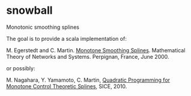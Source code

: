 # snowball
Monotonic smoothing splines

The goal is to provide a scala implementation of:

M. Egerstedt and C. Martin. [Monotone Smoothing Splines](http://magnus.ece.gatech.edu/Papers/MonoSplines.pdf). Mathematical Theory of Networks and Systems. Perpignan, France, June 2000.

or possibly:

M. Nagahara, Y. Yamamoto, C. Martin, [Quadratic Programming for Monotone Control Theoretic Splines](https://www.researchgate.net/profile/Clyde_Martin/publication/224182849_Quadratic_programming_for_monotone_control_theoretic_splines/links/00b7d52da8b1e52d6c000000/Quadratic-programming-for-monotone-control-theoretic-splines.pdf), SICE, 2010.
